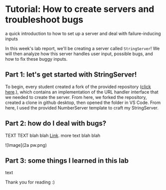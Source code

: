 # Tutorial: How to create servers and troubleshoot bugs
a quick introduction to how to set up a server and deal with failure-inducing inputs

In this week's lab report, we'll be creating a server called `StringServer`! We will then analyze how this server handles user input, possible bugs, and how to fix these buggy inputs.

## Part 1: let's get started with StringServer!
To begin, every student created a fork of the provided repository ([click here](https://github.com/ucsd-cse15l-f22/wavelet).), which contains an implementation of the URL handler interface that we needed to create the server. From here, we forked the repository, created a clone in github desktop, then opened the folder in VS Code. From here, I used the provided NumberServer template to craft my StringServer.


## Part 2: how do I deal with bugs?

TEXT TEXT blah blah [Link](https://sdacs.ucsd.edu/~icc/index.php).
more text blah blah

![Image](2a pw.png)

## Part 3: some things I learned in this lab

text

Thank you for reading :)
